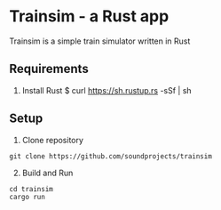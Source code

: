 # Trainsim - a Rust app


Trainsim is a simple train simulator written in Rust


## Requirements

1. Install Rust
$ curl https://sh.rustup.rs -sSf | sh


## Setup

1. Clone repository
```
git clone https://github.com/soundprojects/trainsim
```
2. Build and Run
```
cd trainsim
cargo run
```